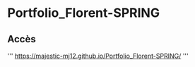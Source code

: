 # Portfolio_Florent-SPRING

## Accès

'''
https://majestic-mj12.github.io/Portfolio_Florent-SPRING/
'''
